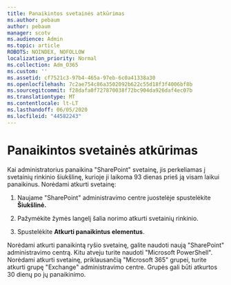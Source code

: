 ```yaml
---
title: Panaikintos svetainės atkūrimas
ms.author: pebaum
author: pebaum
manager: scotv
ms.audience: Admin
ms.topic: article
ROBOTS: NOINDEX, NOFOLLOW
localization_priority: Normal
ms.collection: Adm_O365
ms.custom: ''
ms.assetid: cf7521c3-97b4-465a-97eb-6c0a41338a30
ms.openlocfilehash: 7c2ae754c86a3502092b622c55d18f3f4006bf8b
ms.sourcegitcommit: f28dafa0f727870038f72bc904da926daf4ec07b
ms.translationtype: MT
ms.contentlocale: lt-LT
ms.lasthandoff: 06/05/2020
ms.locfileid: "44582243"
---
```

# <a name="restore-a-deleted-site"></a>Panaikintos svetainės atkūrimas

Kai administratorius panaikina "SharePoint" svetainę, jis perkeliamas į svetainių rinkinio šiukšlinę, kurioje ji laikoma 93 dienas prieš ją visam laikui panaikinus. Norėdami atkurti svetainę:
  
1. Naujame "SharePoint" administravimo centre juostelėje spustelėkite **Šiukšlinė.** 
    
2. Pažymėkite žymės langelį šalia norimo atkurti svetainių rinkinio.
    
3. Spustelėkite **Atkurti panaikintus elementus**.
    
Norėdami atkurti panaikintą ryšio svetainę, galite naudoti naują "SharePoint" administravimo centrą. Kitu atveju turite naudoti "Microsoft PowerShell". Norėdami atkurti svetainę, priklausančią "Microsoft 365" grupei, turite atkurti grupę "Exchange" administravimo centre. Grupės gali būti atkurtos 30 dienų po jų panaikinimo.
  

